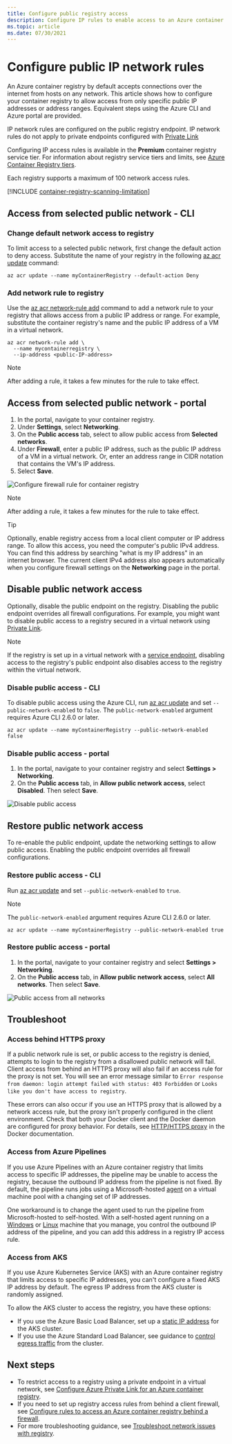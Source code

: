```yaml
---
title: Configure public registry access
description: Configure IP rules to enable access to an Azure container registry from selected public IP addresses or address ranges.
ms.topic: article
ms.date: 07/30/2021
---
```


# Configure public IP network rules

An Azure container registry by default accepts connections over the internet from hosts on any network. This article shows how to configure your container registry to allow access from only specific public IP addresses or address ranges. Equivalent steps using the Azure CLI and Azure portal are provided.

IP network rules are configured on the public registry endpoint. IP network rules do not apply to private endpoints configured with [Private Link](container-registry-private-link.md)

Configuring IP access rules is available in the **Premium** container registry service tier. For information about registry service tiers and limits, see [Azure Container Registry tiers](container-registry-skus.md).

Each registry supports a maximum of 100 network access rules.

[!INCLUDE [container-registry-scanning-limitation](../../includes/container-registry-scanning-limitation.md)]

## Access from selected public network - CLI

### Change default network access to registry

To limit access to a selected public network, first change the default action to deny access. Substitute the name of your registry in the following [az acr update][az-acr-update] command:

```azurecli
az acr update --name myContainerRegistry --default-action Deny
```

### Add network rule to registry

Use the [az acr network-rule add][az-acr-network-rule-add] command to add a network rule to your registry that allows access from a public IP address or range. For example, substitute the container registry's name and the public IP address of a VM in a virtual network.

```azurecli
az acr network-rule add \
  --name mycontainerregistry \
  --ip-address <public-IP-address>
```

> [!NOTE]
> After adding a rule, it takes a few minutes for the rule to take effect.

## Access from selected public network - portal

1. In the portal, navigate to your container registry.
1. Under **Settings**, select **Networking**.
1. On the **Public access** tab, select to allow public access from **Selected networks**.
1. Under **Firewall**, enter a public IP address, such as the public IP address of a VM in a virtual network. Or, enter an address range in CIDR notation that contains the VM's IP address.
1. Select **Save**.

![Configure firewall rule for container registry][acr-access-selected-networks]

> [!NOTE]
> After adding a rule, it takes a few minutes for the rule to take effect.

> [!TIP]
> Optionally, enable registry access from a local client computer or IP address range. To allow this access, you need the computer's public IPv4 address. You can find this address by searching "what is my IP address" in an internet browser. The current client IPv4 address also appears automatically when you configure firewall settings on the **Networking** page in the portal.

## Disable public network access

Optionally, disable the public endpoint on the registry. Disabling the public endpoint overrides all firewall configurations. For example, you might want to disable public access to a registry secured in a virtual network using [Private Link](container-registry-private-link.md).

> [!NOTE]
> If the registry is set up in a virtual network with a [service endpoint](container-registry-vnet.md), disabling access to the registry's public endpoint also disables access to the registry within the virtual network.

### Disable public access - CLI

To disable public access using the Azure CLI, run [az acr update][az-acr-update] and set `--public-network-enabled` to `false`. The `public-network-enabled` argument requires Azure CLI 2.6.0 or later. 

```azurecli
az acr update --name myContainerRegistry --public-network-enabled false
```

### Disable public access - portal

1. In the portal, navigate to your container registry and select **Settings > Networking**.
1. On the **Public access** tab, in **Allow public network access**, select **Disabled**. Then select **Save**.

![Disable public access][acr-access-disabled]


## Restore public network access

To re-enable the public endpoint, update the networking settings to allow public access. Enabling the public endpoint overrides all firewall configurations. 

### Restore public access - CLI

Run [az acr update][az-acr-update] and set `--public-network-enabled` to `true`. 

> [!NOTE]
> The `public-network-enabled` argument requires Azure CLI 2.6.0 or later. 

```azurecli
az acr update --name myContainerRegistry --public-network-enabled true
```

### Restore public access - portal

1. In the portal, navigate to your container registry and select **Settings > Networking**.
1. On the **Public access** tab, in **Allow public network access**, select **All networks**. Then select **Save**.

![Public access from all networks][acr-access-all-networks]

## Troubleshoot

### Access behind HTTPS proxy

If a public network rule is set, or public access to the registry is denied, attempts to login to the registry from a disallowed public network will fail. Client access from behind an HTTPS proxy will also fail if an access rule for the proxy is not set. You will see an error message similar to `Error response from daemon: login attempt failed with status: 403 Forbidden` or `Looks like you don't have access to registry`.

These errors can also occur if you use an HTTPS proxy that is allowed by a network access rule, but the proxy isn't properly configured in the client environment. Check that both your Docker client and the Docker daemon are configured for proxy behavior. For details, see [HTTP/HTTPS proxy](https://docs.docker.com/config/daemon/systemd/#httphttps-proxy) in the Docker documentation.

### Access from Azure Pipelines

If you use Azure Pipelines with an Azure container registry that limits access to specific IP addresses, the pipeline may be unable to access the registry, because the outbound IP address from the pipeline is not fixed. By default, the pipeline runs jobs using a Microsoft-hosted [agent](/azure/devops/pipelines/agents/agents) on a virtual machine pool with a changing set of IP addresses.

One workaround is to change the agent used to run the pipeline from Microsoft-hosted to self-hosted. With a self-hosted agent running on a [Windows](/azure/devops/pipelines/agents/v2-windows) or [Linux](/azure/devops/pipelines/agents/v2-linux) machine that you manage, you control the outbound IP address of the pipeline, and you can add this address in a registry IP access rule.

### Access from AKS

If you use Azure Kubernetes Service (AKS) with an Azure container registry that limits access to specific IP addresses, you can't configure a fixed AKS IP address by default. The egress IP address from the AKS cluster is randomly assigned.

To allow the AKS cluster to access the registry, you have these options:

* If you use the Azure Basic Load Balancer, set up a [static IP address](../aks/egress.md) for the AKS cluster. 
* If you use the Azure Standard Load Balancer, see guidance to [control egress traffic](../aks/limit-egress-traffic.md) from the cluster.

## Next steps

* To restrict access to a registry using a private endpoint in a virtual network, see [Configure Azure Private Link for an Azure container registry](container-registry-private-link.md).
* If you need to set up registry access rules from behind a client firewall, see [Configure rules to access an Azure container registry behind a firewall](container-registry-firewall-access-rules.md).
* For more troubleshooting guidance, see [Troubleshoot network issues with registry](container-registry-troubleshoot-access.md).

[az-acr-login]: /cli/azure/acr#az_acr_login
[az-acr-network-rule-add]: /cli/azure/acr/network-rule/#az_acr_network_rule_add
[az-acr-network-rule-remove]: /cli/azure/acr/network-rule/#az_acr_network_rule_remove
[az-acr-network-rule-list]: /cli/azure/acr/network-rule/#az_acr_network_rule_list
[az-acr-run]: /cli/azure/acr#az_acr_run
[az-acr-update]: /cli/azure/acr#az_acr_update
[quickstart-portal]: container-registry-get-started-portal.md
[quickstart-cli]: container-registry-get-started-azure-cli.md
[azure-portal]: https://portal.azure.com

[acr-access-selected-networks]: ./media/container-registry-access-selected-networks/acr-access-selected-networks.png
[acr-access-disabled]: ./media/container-registry-access-selected-networks/acr-access-disabled.png
[acr-access-all-networks]: ./media/container-registry-access-selected-networks/acr-access-all-networks.png
